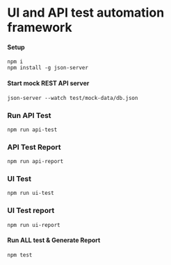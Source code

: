 # UI and API test automation framework

#### Setup 
```
npm i
npm install -g json-server
```

#### Start mock REST API server 
```
json-server --watch test/mock-data/db.json
```
### Run API Test
```
npm run api-test
```
### API Test Report
```
npm run api-report
```
### UI Test
```
npm run ui-test
```
### UI Test report
```
npm run ui-report
```
#### Run ALL test & Generate Report 
```
npm test
```



